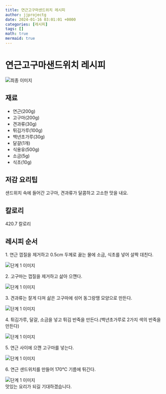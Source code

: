 ```yaml
---
title: 연근고구마샌드위치 레시피
author: jjprojectg
date: 2024-01-16 03:01:01 +0000
categories: [레시피]
tags: []
math: true
mermaid: true
---
```

<meta name="og:type" content="website"/>
<meta charset="UTF-8"/>
<div class="header">
  <h1>연근고구마샌드위치 레시피</h1>
</div>

<div class="container my-4">
  <div class="row">
    <div class="col-12 col-md-6">
      <div class="recipe-image">
        <img src="http://www.foodsafetykorea.go.kr/uploadimg/cook/10_01085_2.png" class="step-image" alt="최종 이미지"/>
      </div>
    </div>
    <div class="col-12 col-md-6">
      <div class="ingredients">
        <h2>재료</h2>
        <ul class="card">
          <li> 연근(200g) </li>
          <li>  고구마(200g) </li>
          <li>  견과류(30g) </li>
          <li> 튀김가루(100g) </li>
          <li>  백년초가루(30g) </li>
          <li> 달걀(1개) </li>
          <li>  식용유(500g) </li>
          <li>  소금(5g) </li>
          <li> 식초(10g) </li>
</ul>
      </div>
    </div>
    <div class="col-12 col-md-6">
      <div class="ingredients">
        <h2>저감 요리팁</h2>
        <div class="card"> 
          <p>
            샌드위치 속에 들어간 고구마, 견과류가 달콤하고 고소한 맛을 내요.
          </p>
        </div>
      </div>
      <div class="ingredients">
        <h2>칼로리</h2>
        <div class="card"> 
          <p>
            420.7 칼로리
          </p>
        </div>
      </div>
    </div>
  </div>

  <h2 class="my-4">레시피 순서</h2>
  <div class="card recipe-card">
    <div class="card-body recipe-step">
      <p class="card-text step-description">1. 연근 껍질을 제거하고 0.5cm
두께로 끓는 물에 소금, 식초를
넣어 살짝 데친다.</p>
      <img src="http://www.foodsafetykorea.go.kr/uploadimg/cook/20_01085_1.JPG" alt="단계 1 이미지" class="step-image"/>
    </div>
  </div>
  <div class="card recipe-card">
    <div class="card-body recipe-step">
      <p class="card-text step-description">2. 고구마는 껍질을 제거하고 삶아
으깬다.</p>
      <img src="http://www.foodsafetykorea.go.kr/uploadimg/cook/20_01085_2.JPG" alt="단계 1 이미지" class="step-image"/>
    </div>
  </div>
  <div class="card recipe-card">
    <div class="card-body recipe-step">
      <p class="card-text step-description">3. 견과류는 잘게 다져 삶은
고구마에 섞어 동그랑땡
모양으로 만든다.</p>
      <img src="http://www.foodsafetykorea.go.kr/uploadimg/cook/20_01085_3.JPG" alt="단계 1 이미지" class="step-image"/>
    </div>
  </div>
  <div class="card recipe-card">
    <div class="card-body recipe-step">
      <p class="card-text step-description">4. 튀김가루, 달걀, 소금을 넣고 튀김
반죽을 만든다.(백년초가루로
2가지 색의 반죽을 만든다)</p>
      <img src="http://www.foodsafetykorea.go.kr/uploadimg/cook/20_01085_4.JPG" alt="단계 1 이미지" class="step-image"/>
    </div>
  </div>
  <div class="card recipe-card">
    <div class="card-body recipe-step">
      <p class="card-text step-description">5. 연근 사이에 으깬 고구마를
넣는다.</p>
      <img src="http://www.foodsafetykorea.go.kr/uploadimg/cook/20_01085_5.JPG" alt="단계 1 이미지" class="step-image"/>
    </div>
  </div>
  <div class="card recipe-card">
    <div class="card-body recipe-step">
      <p class="card-text step-description">6. 연근 샌드위치를 만들어 170℃
기름에 튀긴다.</p>
      <img src="http://www.foodsafetykorea.go.kr/uploadimg/cook/20_01085_6.JPG" alt="단계 1 이미지" class="step-image"/>
    </div>
  </div>

</div>
맛있는 요리가 되길 기대하겠습니다.
